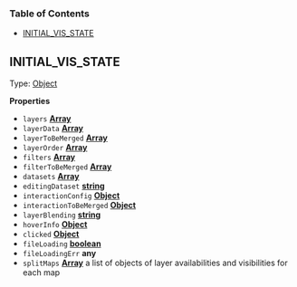 <!-- Generated by documentation.js. Update this documentation by updating the source code. -->

### Table of Contents

-   [INITIAL_VIS_STATE][1]

## INITIAL_VIS_STATE

Type: [Object][2]

**Properties**

-   `layers` **[Array][3]** 
-   `layerData` **[Array][3]** 
-   `layerToBeMerged` **[Array][3]** 
-   `layerOrder` **[Array][3]** 
-   `filters` **[Array][3]** 
-   `filterToBeMerged` **[Array][3]** 
-   `datasets` **[Array][3]** 
-   `editingDataset` **[string][4]** 
-   `interactionConfig` **[Object][2]** 
-   `interactionToBeMerged` **[Object][2]** 
-   `layerBlending` **[string][4]** 
-   `hoverInfo` **[Object][2]** 
-   `clicked` **[Object][2]** 
-   `fileLoading` **[boolean][5]** 
-   `fileLoadingErr` **any** 
-   `splitMaps` **[Array][3]** a list of objects of layer availabilities and visibilities for each map

[1]: #initial_vis_state

[2]: https://developer.mozilla.org/docs/Web/JavaScript/Reference/Global_Objects/Object

[3]: https://developer.mozilla.org/docs/Web/JavaScript/Reference/Global_Objects/Array

[4]: https://developer.mozilla.org/docs/Web/JavaScript/Reference/Global_Objects/String

[5]: https://developer.mozilla.org/docs/Web/JavaScript/Reference/Global_Objects/Boolean
